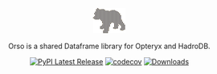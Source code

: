 <div align="center">

![Orso](https://raw.githubusercontent.com/mabel-dev/orso/main/orso.png)

Orso is a shared Dataframe library for Opteryx and HadroDB.

[![PyPI Latest Release](https://img.shields.io/pypi/v/orso.svg)](https://pypi.org/project/orso/)
[![codecov](https://codecov.io/gh/mabel-dev/orso/branch/main/graph/badge.svg?token=nl9JwOVdPs)](https://codecov.io/gh/mabel-dev/orso)
[![Downloads](https://static.pepy.tech/badge/orso)](https://pepy.tech/project/orso)

</div>